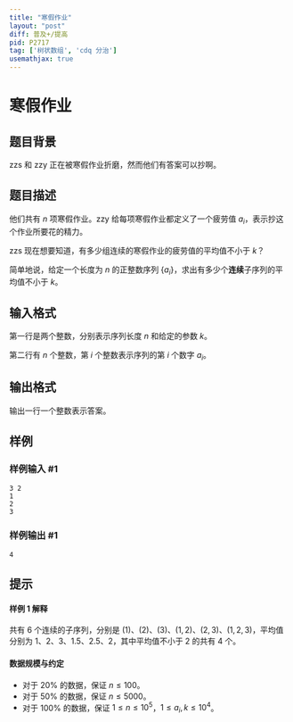 ```yaml
---
title: "寒假作业"
layout: "post"
diff: 普及+/提高
pid: P2717
tag: ['树状数组', 'cdq 分治']
usemathjax: true
---
```


# 寒假作业
## 题目背景

zzs 和 zzy 正在被寒假作业折磨，然而他们有答案可以抄啊。

## 题目描述

他们共有 $n$ 项寒假作业。zzy 给每项寒假作业都定义了一个疲劳值 $a_i$，表示抄这个作业所要花的精力。

zzs 现在想要知道，有多少组连续的寒假作业的疲劳值的平均值不小于 $k$？

简单地说，给定一个长度为 $n$ 的正整数序列 $\{a_i\}$，求出有多少个**连续**子序列的平均值不小于 $k$。

## 输入格式

第一行是两个整数，分别表示序列长度 $n$ 和给定的参数 $k$。

第二行有 $n$ 个整数，第 $i$ 个整数表示序列的第 $i$ 个数字 $a_i$。
## 输出格式

输出一行一个整数表示答案。
## 样例

### 样例输入 #1
```
3 2
1
2
3

```
### 样例输出 #1
```
4
```
## 提示

#### 样例 1 解释

共有 $6$ 个连续的子序列，分别是 $(1)$、$(2)$、$(3)$、$(1,2)$、$(2,3)$、$(1,2,3)$，平均值分别为 $1$、$2$、$3$、$1.5$、$2.5$、$2$，其中平均值不小于 $2$ 的共有 $4$ 个。

#### 数据规模与约定

- 对于 $20\%$ 的数据，保证 $n \leq 100$。
- 对于 $50\%$ 的数据，保证 $n \leq 5000$。
- 对于 $100\%$ 的数据，保证 $1 \leq n \leq 10^5$，$1 \leq a_i,k \leq 10^4$。
